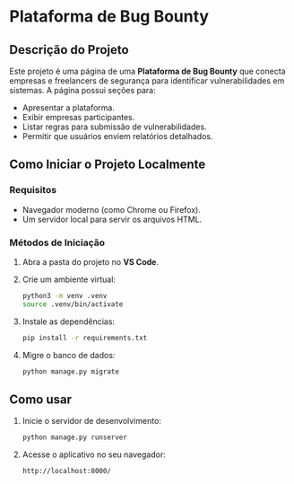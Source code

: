 # Plataforma de Bug Bounty

## Descrição do Projeto
Este projeto é uma página de uma **Plataforma de Bug Bounty** que conecta empresas e freelancers de segurança para identificar vulnerabilidades em sistemas. A página possui seções para:
- Apresentar a plataforma.
- Exibir empresas participantes.
- Listar regras para submissão de vulnerabilidades.
- Permitir que usuários enviem relatórios detalhados.

## Como Iniciar o Projeto Localmente

### Requisitos
- Navegador moderno (como Chrome ou Firefox).
- Um servidor local para servir os arquivos HTML.

### Métodos de Iniciação

1. Abra a pasta do projeto no **VS Code**.

2.  Crie um ambiente virtual:

    ```bash
    python3 -m venv .venv
    source .venv/bin/activate
    ```

3.  Instale as dependências:

    ```bash
    pip install -r requirements.txt
    ```

4.  Migre o banco de dados:

    ```bash
    python manage.py migrate
    ```

## Como usar

1.  Inicie o servidor de desenvolvimento:

    ```bash
    python manage.py runserver
    ```

2.  Acesse o aplicativo no seu navegador:

    ```
    http://localhost:8000/
    ```

